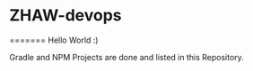 # ZHAW-devops
=======
Hello World :)

Gradle and NPM Projects are done and listed in this Repository.